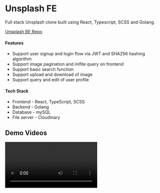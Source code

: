 # Unsplash FE #

Full stack Unsplash clone built using React, Typescript, SCSS and Golang.

[Unsplash BE Repo](https://github.com/NganJason/ChatGroup-BE)

#### Features
* Support user signup and login flow via JWT and SHA256 hashing algorithm
* Support image pagination and inifite query on frontend
* Support basic search function
* Support upload and download of image
* Support query and edit of user profile

#### Tech Stack
* Frontend - React, TypeScript, SCSS
* Backend - Golang
* Database - mySQL
* File server - Cloudinary


## Demo Videos ##
<video src="https://user-images.githubusercontent.com/57489399/121977721-31053200-cdb9-11eb-948e-8efab81c95e6.mp4" name="User Navigation Flow">



